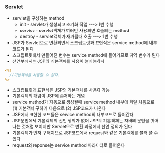### Servlet
* servlet을 구성하는 method
  * init - servlet가 생성되고 초기화 작업 ---> 1번 수행
  * service - servlet객체가 여러번 사용되면 호출되는 method
  * destroy - servlet객체가 재거될때 호출 ---> 1번 수행
* JSP가 Servlet으로 변환되면서 스크립트릿과 표현식은 service method에 내부코드가 된다
* 스크립트릿에서 만들어진 변수는 service method에 들어가므로 지역 변수가 된다
* 선언부에서는 JSP의 기본객체를 사용이 불가능하다
```jsp
<%!
  //기본객체를 사용할 수 없다.
%>
```
* 스크립트릿과 표현식은 JSP의 기본객체를 사용이 가능
* 기본객체의 개념이 JSP에 존재하는 개념
* service method가 자동으로 생성될때 service method 내부에 제일 처음으로 (1) 기본객체 구하기 다음으로 (2) JSP코드가 나온다
* JSP에서 표현한 코드들은 service method의 내부코드로 들어간다
* JSP문법에서 기본객체의 선언 정의가 없어 JSP의 기본객체는 자바에 문법을 벗어 나는 것처럼 보이지만 Servlet으로 변환 과정에서 선언 정의가 된다
* 기본객체가 먼저 구해지므로 JSP코드에서 request와 같은 기본객체를 불러 쓸 수 있다
* request와 reponse는 service method 파라미터로 들어온다
